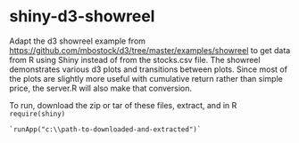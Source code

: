 shiny-d3-showreel
=================

Adapt the d3 showreel example from https://github.com/mbostock/d3/tree/master/examples/showreel to get data from R using Shiny instead of from the stocks.csv file.  The showreel demonstrates various d3 plots and transitions between plots.  Since most of the plots are slightly more useful with cumulative return rather than simple price, the server.R will also make that conversion.

To run, download the zip or tar of these files, extract, and in R
    `require(shiny)`
    
    `runApp("c:\\path-to-downloaded-and-extracted")`
    
  